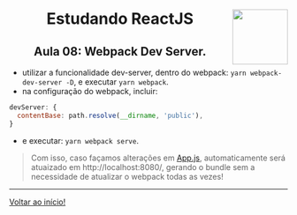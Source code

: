 <div align="center">
<a href="https://github.com/monicaquintal" target="_blank"><img align="right" height="100" src="https://cdn.jsdelivr.net/gh/devicons/devicon/icons/react/react-original.svg" /></a>
<h1>Estudando ReactJS</h1>
<h2>Aula 08: Webpack Dev Server.</h2>
</div>

- utilizar a funcionalidade dev-server, dentro do webpack: `yarn webpack-dev-server -D`, e executar `yarn webpack`.
- na configuração do webpack, incluir: 

~~~javascript
devServer: {
  contentBase: path.resolve(__dirname, 'public'),
}
~~~

- e executar: `yarn webpack serve`.

> Com isso, caso façamos alterações em [App.js](../reactjs/01-github-explorer/src/App.jsx), automaticamente será atuaizado em http://localhost:8080/, gerando o bundle sem a necessidade de atualizar o webpack todas as vezes!

---

[Voltar ao início!](https://github.com/monicaquintal/estudandoReact/)